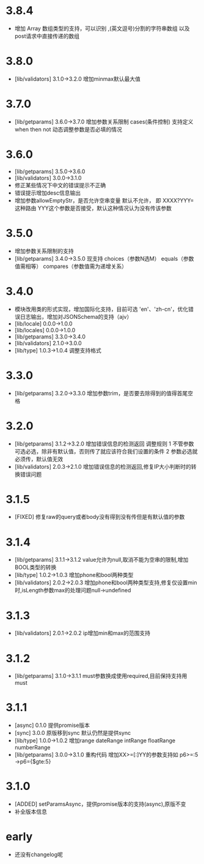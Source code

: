 # 3.8.4
- 增加 Array 数组类型的支持，可以识别 ,(英文逗号)分割的字符串数组 以及 post请求中直接传递的数组
# 3.8.0
- [lib/validators] 3.1.0->3.2.0  增加minmax默认最大值
# 3.7.0
- [lib/getparams]  3.6.0->3.7.0  增加参数关系限制 cases(条件控制) 支持定义 when then not 动态调整参数是否必填的情况
# 3.6.0
- [lib/getparams]  3.5.0->3.6.0 
- [lib/validators] 3.0.0->3.1.0
- 修正某些情况下中文的错误提示不正确
- 错误提示增加desc信息输出
- 增加参数allowEmptyStr，是否允许空串变量 默认不允许， 即 XXXX?YYY= 这种路由 YYY这个参数是否接受，默认这种情况认为没有传该参数
# 3.5.0
- 增加参数关系限制的支持
- [lib/getparams]  3.4.0->3.5.0 现支持 choices（参数N选M） equals（参数值需相等） compares（参数值需为递增关系）
# 3.4.0
- 模块改用类的形式实现，增加国际化支持，目前可选 'en'、'zh-cn'，优化错误日志输出，增加对JSONSchema的支持（ajv）
- [lib/locale]  0.0.0->1.0.0 
- [lib/locales] 0.0.0->1.0.0
- [lib/getparams]  3.3.0->3.4.0
- [lib/validators]  2.1.0->3.0.0
- [lib/type]  1.0.3->1.0.4 调整支持格式
# 3.3.0
- [lib/getparams]  3.2.0->3.3.0 增加参数trim，是否要去除得到的值得首尾空格
# 3.2.0
- [lib/getparams]  3.1.2->3.2.0 增加错误信息的检测返回
    调整规则 1 不管参数可选必选，除非有默认值，否则传了就应该符合我们设置的条件
            2 参数必选就必须传，默认值无效
- [lib/validators]  2.0.3->2.1.0 增加错误信息的检测返回,修复IP大小判断时的转换错误问题
# 3.1.5
- [FIXED]  修复raw的query或者body没有得到没有传但是有默认值的参数
# 3.1.4
- [lib/getparams]  3.1.1->3.1.2 value允许为null,取消不能为空串的限制,增加BOOL类型的转换
- [lib/type]  1.0.2->1.0.3 增加phone和bool两种类型
- [lib/validators]  2.0.2->2.0.3 增加phone和bool两种类型支持,修复仅设置min时,isLength参数max的处理问题null->undefined
# 3.1.3
- [lib/validators]  2.0.1->2.0.2 ip增加min和max的范围支持
# 3.1.2
- [lib/getparams]  3.1.0->3.1.1 must参数换成使用required,目前保持支持用must
# 3.1.1
- [async] 0.1.0 提供promise版本
- [sync]  3.0.0 原版移到sync 默认仍然是提供sync
- [lib/type]  1.0.0->1.0.2 增加range dateRange intRange floatRange numberRange
- [lib/getparams]  3.0.0->3.1.0 重构代码 增加XX>=[:]YY的参数支持如 p6>=:5 ->p6={$gte:5}
# 3.1.0
- [ADDED] setParamsAsync，提供promise版本的支持(async),原版不变
- 补全版本信息
# early
- 还没有changelog呢